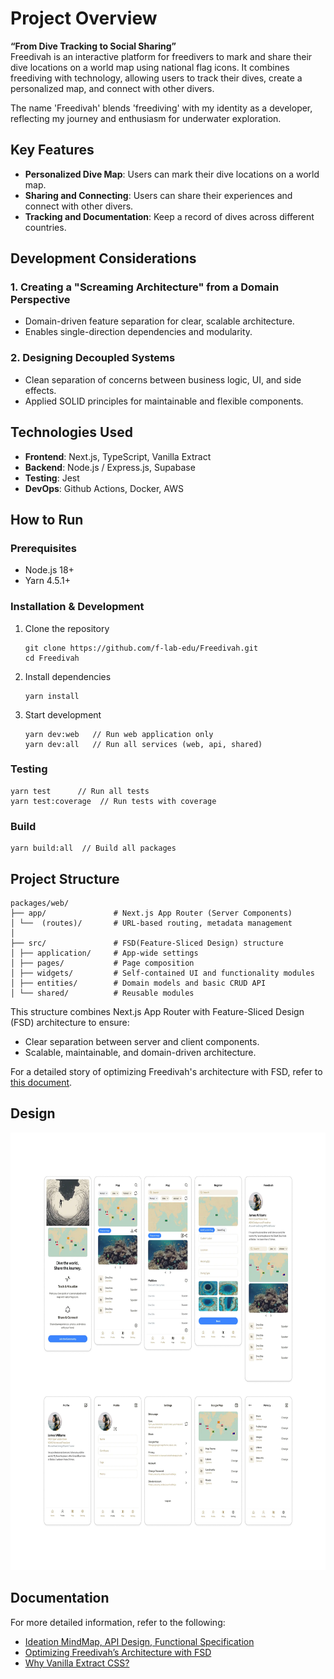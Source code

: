 # Project Overview  
**“From Dive Tracking to Social Sharing”**  
Freedivah is an interactive platform for freedivers to mark and share their dive locations on a world map using national flag icons. It combines freediving with technology, allowing users to track their dives, create a personalized map, and connect with other divers.

The name 'Freedivah' blends 'freediving' with my identity as a developer, reflecting my journey and enthusiasm for underwater exploration.

## Key Features

- **Personalized Dive Map**: Users can mark their dive locations on a world map.
- **Sharing and Connecting**: Users can share their experiences and connect with other divers.
- **Tracking and Documentation**: Keep a record of dives across different countries.

## Development Considerations

### 1. **Creating a "Screaming Architecture" from a Domain Perspective**
   - Domain-driven feature separation for clear, scalable architecture.  
   - Enables single-direction dependencies and modularity.

### 2. **Designing Decoupled Systems**
   - Clean separation of concerns between business logic, UI, and side effects.  
   - Applied SOLID principles for maintainable and flexible components.  

## Technologies Used
   - **Frontend**: Next.js, TypeScript, Vanilla Extract
   - **Backend**: Node.js / Express.js, Supabase
   - **Testing**: Jest
   - **DevOps**: Github Actions, Docker, AWS

## How to Run
### Prerequisites
- Node.js 18+ 
- Yarn 4.5.1+

### Installation & Development
1. Clone the repository
   ```
   git clone https://github.com/f-lab-edu/Freedivah.git
   cd Freedivah
   ```
2. Install dependencies
   ```
   yarn install
   ```
3. Start development
   ```
   yarn dev:web   // Run web application only
   yarn dev:all   // Run all services (web, api, shared)
   ```
### Testing
   ```
   yarn test      // Run all tests
   yarn test:coverage  // Run tests with coverage
   ```
### Build
   ```
   yarn build:all  // Build all packages
   ```
     
## Project Structure
```
packages/web/
├── app/               # Next.js App Router (Server Components)
│ └──  (routes)/       # URL-based routing, metadata management
│
├── src/               # FSD(Feature-Sliced Design) structure
│ ├── application/     # App-wide settings
│ ├── pages/           # Page composition
│ ├── widgets/         # Self-contained UI and functionality modules
│ ├── entities/        # Domain models and basic CRUD API
│ └── shared/          # Reusable modules
```
This structure combines Next.js App Router with Feature-Sliced Design (FSD) architecture to ensure:
- Clear separation between server and client components.
- Scalable, maintainable, and domain-driven architecture.

For a detailed story of optimizing Freedivah's architecture with FSD, refer to [this document](https://www.notion.so/jiah827/Optimizing-Freedivah-s-Architecture-with-Feature-Sliced-Design-1134ef50e63380b1b47bea0cc16f5f64?pvs=4#1144ef50e63380aebdb8e32ea49f33f4).

## Design
<img src="docs/images/Freedivah_Design.webp" alt="Freedivah Design" style="width: auto; height: 700px" />

## Documentation
For more detailed information, refer to the following:
- [Ideation MindMap, API Design, Functional Specification](https://jiah827.notion.site/Project-Freedivah-10f4ef50e633807387d4c9307d622bdb?pvs=74)
- [Optimizing Freedivah’s Architecture with FSD](https://www.notion.so/jiah827/Optimizing-Freedivah-s-Architecture-with-Feature-Sliced-Design-1134ef50e63380b1b47bea0cc16f5f64)
- [Why Vanilla Extract CSS?](https://www.notion.so/jiah827/CSS-1424ef50e633802ab39cec3730fe2d74)







